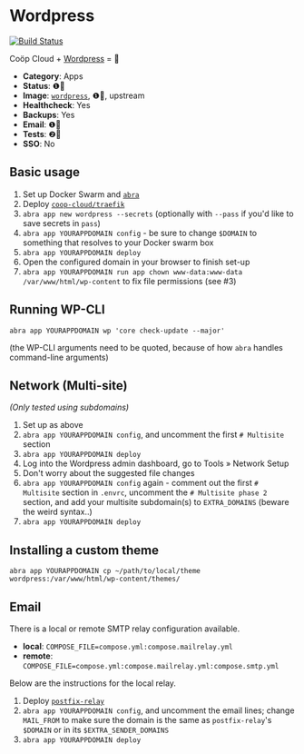 # Wordpress

[![Build Status](https://drone.autonomic.zone/api/badges/coop-cloud/wordpress/status.svg)](https://drone.autonomic.zone/coop-cloud/wordpress)

Coöp Cloud + [Wordpress](https://wordpress.org) = 🥳

<!-- metadata -->

- **Category**: Apps
- **Status**: ❶💚
- **Image**: [`wordpress`](https://hub.docker.com/_/wordpress), ❶💚, upstream
- **Healthcheck**: Yes
- **Backups**: Yes
- **Email**: ❶💚
- **Tests**: ❷💛
- **SSO**: No

<!-- endmetadata -->

## Basic usage

1. Set up Docker Swarm and [`abra`][abra]
2. Deploy [`coop-cloud/traefik`][cc-traefik]
3. `abra app new wordpress --secrets` (optionally with `--pass` if you'd like
   to save secrets in `pass`)
4. `abra app YOURAPPDOMAIN config` - be sure to change `$DOMAIN` to something that resolves to
   your Docker swarm box
5. `abra app YOURAPPDOMAIN deploy`
6. Open the configured domain in your browser to finish set-up
7. `abra app YOURAPPDOMAIN run app chown www-data:www-data /var/www/html/wp-content` to fix
   file permissions (see #3)

## Running WP-CLI

`abra app YOURAPPDOMAIN wp 'core check-update --major'`

(the WP-CLI arguments need to be quoted, because of how `abra` handles
command-line arguments)

## Network (Multi-site)

_(Only tested using subdomains)_

1. Set up as above
2. `abra app YOURAPPDOMAIN config`, and uncomment the first `# Multisite` section
3. `abra app YOURAPPDOMAIN deploy`
4. Log into the Wordpress admin dashboard, go to Tools » Network Setup
5. Don't worry about the suggested file changes
6. `abra app YOURAPPDOMAIN config` again - comment out the first `# Multisite`
   section in `.envrc`, uncomment the `# Multisite phase 2` section, and add
   your multisite subdomain(s) to `EXTRA_DOMAINS` (beware the weird syntax..)
7. `abra app YOURAPPDOMAIN deploy`

## Installing a custom theme

`abra app YOURAPPDOMAIN cp ~/path/to/local/theme wordpress:/var/www/html/wp-content/themes/`

## Email

There is a local or remote SMTP relay configuration available.

- **local**: `COMPOSE_FILE=compose.yml:compose.mailrelay.yml`
- **remote**: `COMPOSE_FILE=compose.yml:compose.mailrelay.yml:compose.smtp.yml`

Below are the instructions for the local relay.

1. Deploy [`postfix-relay`][cc-postfix-relay]
2. `abra app YOURAPPDOMAIN config`, and uncomment the email lines; change
   `MAIL_FROM` to make sure the domain is the same as `postfix-relay`'s
   `$DOMAIN` or in its `$EXTRA_SENDER_DOMAINS`
3. `abra app YOURAPPDOMAIN deploy`

[abra]: https://git.autonomic.zone/autonomic-cooperative/abra
[cc-traefik]: https://git.autonomic.zone/coop-cloud/traefik
[cc-postfix-relay]: https://git.autonomic.zone/coop-cloud/traefik
